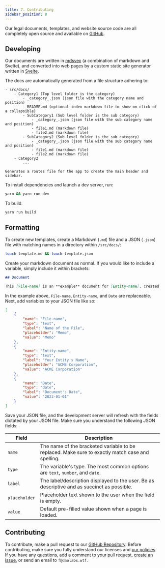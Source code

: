 ```yaml
---
title: 7. Contributing
sidebar_position: 8
---
```


Our legal documents, templates, and website source code are all completely open source and available on [GitHub](https://github.com/DAOLABS-WTF/daolabs-legal-documents).

## Developing

Our documents are written in [mdsvex](https://mdsvex.pngwn.io/docs/) (a combination of markdown and Svelte), and converted into web pages by a custom static site generator written in [Svelte](https://svelte.dev/).

The docs are automatically generated from a file structure adhering to:

```text
- src/docs/
    - Category1 (Top level folder is the category)
        - _category_.json (json file with the category name and position)
        - README.md (optional index markdown file to show on click of a collapsible)
        - SubCategory1 (Sub level folder is the sub category)
            - _category_.json (json file with the sub category name and position)
            - file1.md (markdown file)
            - file2.md (markdown file)
        - SubCategory2 (Sub level folder is the sub category)
            - _category_.json (json file with the sub category name and position)
            - file1.md (markdown file)
            - file2.md (markdown file)
    - Category2
        ...

Generates a routes file for the app to create the main header and sidebar.
```

To install dependencies and launch a dev server, run:

```bash
yarn && yarn run dev
```

To build:

```bash
yarn run build
```

## Formatting

To create new templates, create a Markdown (`.md`) file and a JSON (`.json`) file with matching names in a directory within `/src/docs/`:

```bash
touch template.md && touch template.json
```

Create your markdown document as normal. If you would like to include a variable, simply include it within brackets:

```md
## Document

This [File-name] is an **example** document for [Entity-name], created on [Date].
```

In the example above, `File-name`, `Entity-name`, and `Date` are replaceable. Next, add variables to your JSON file like so:

```json
[
	{
		"name": "File-name",
		"type": "text",
		"label": "Name of the File",
		"placeholder": "Memo",
		"value": "Memo"
	},
	{
		"name": "Entity-name",
		"type": "text",
		"label": "Your Entity's Name",
		"placeholder": "ACME Corporation",
		"value": "ACME Corporation"
	},
	{
		"name": "Date",
		"type": "date",
		"label": "Document's Date",
		"value": "2023-01-01"
	}
]
```

Save your JSON file, and the development server will refresh with the fields dictated by your JSON file. Make sure you understand the following JSON fields:

| Field         | Description                                                                                      |
| ------------- | ------------------------------------------------------------------------------------------------ |
| `name`        | The name of the bracketed variable to be replaced. Make sure to exactly match case and spelling. |
| `type`        | The variable's type. The most common options are `text`, `number`, and `date`.                   |
| `label`       | The label/description displayed to the user. Be as descriptive and as succinct as possible.      |
| `placeholder` | Placeholder text shown to the user when the field is empty.                                      |
| `value`       | Default pre-filled value shown when a page is loaded.                                            |

## Contributing

To contribute, make a pull request to our [GitHub Repository](https://github.com/DAOLABS-WTF/daolabs-legal-documents/pulls). Before contributing, make sure you fully understand our licenses and [our policies](/legal/policies/README.md). If you have any questions, add a comment to your pull request, [create an issue](https://github.com/DAOLABS-WTF/daolabs-legal-documents/issues/new/choose), or send an email to `f@daolabs.wtf`.
